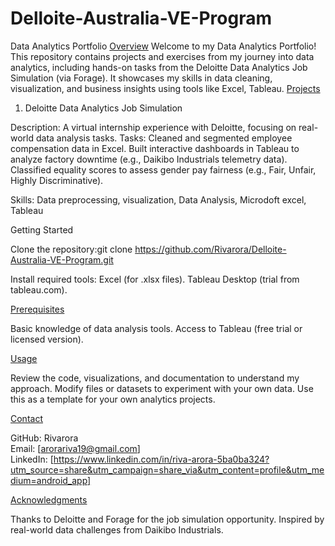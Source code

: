# Delloite-Australia-VE-Program
Data Analytics Portfolio
<u>Overview</u>
Welcome to my Data Analytics Portfolio! 
This repository contains projects and exercises from my journey into data analytics, including hands-on tasks from the Deloitte Data Analytics Job Simulation (via Forage). It showcases my skills in data cleaning, visualization, and business insights using tools like Excel, Tableau.
<u>Projects</u>
1. Deloitte Data Analytics Job Simulation 

Description: A virtual internship experience with Deloitte, focusing on real-world data analysis tasks.
Tasks:
Cleaned and segmented employee compensation data in Excel.
Built interactive dashboards in Tableau to analyze factory downtime (e.g., Daikibo Industrials telemetry data).
Classified equality scores to assess gender pay fairness (e.g., Fair, Unfair, Highly Discriminative).

Skills: Data preprocessing, visualization, Data Analysis, Microdoft excel, Tableau

Getting Started

Clone the repository:git clone https://github.com/Rivarora/Delloite-Australia-VE-Program.git


Install required tools:
Excel (for .xlsx files).
Tableau Desktop (trial from tableau.com).

<u>Prerequisites</u>

Basic knowledge of data analysis tools.
Access to Tableau (free trial or licensed version).

<u>Usage</u>

Review the code, visualizations, and documentation to understand my approach.
Modify files or datasets to experiment with your own data.
Use this as a template for your own analytics projects.

<u>Contact</u>

GitHub: Rivarora<br>
Email: [arorariva19@gmail.com]<br>
LinkedIn: [https://www.linkedin.com/in/riva-arora-5ba0ba324?utm_source=share&utm_campaign=share_via&utm_content=profile&utm_medium=android_app]

<u>Acknowledgments</u>

Thanks to Deloitte and Forage for the job simulation opportunity.
Inspired by real-world data challenges from Daikibo Industrials.
